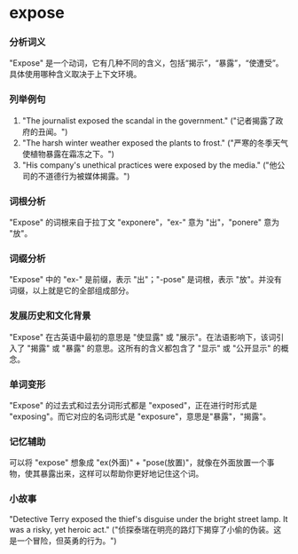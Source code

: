 # expose

### 分析词义

  

"Expose" 是一个动词，它有几种不同的含义，包括“揭示”，“暴露”，“使遭受”。具体使用哪种含义取决于上下文环境。

  

### 列举例句

  

1.  "The journalist exposed the scandal in the government." ("记者揭露了政府的丑闻。")
2.  "The harsh winter weather exposed the plants to frost." ("严寒的冬季天气使植物暴露在霜冻之下。")
3.  "His company's unethical practices were exposed by the media." ("他公司的不道德行为被媒体揭露。")

  

### 词根分析

  

"Expose" 的词根来自于拉丁文 "exponere"，"ex-" 意为 "出"，"ponere" 意为 "放"。

  

### 词缀分析

  

"Expose" 中的 "ex-" 是前缀，表示 "出"；"-pose" 是词根，表示 "放"。并没有词缀，以上就是它的全部组成部分。

  

### 发展历史和文化背景

  

"Expose" 在古英语中最初的意思是 "使显露" 或 "展示"。在法语影响下，该词引入了 "揭露" 或 "暴露" 的意思。这所有的含义都包含了 "显示" 或 "公开显示" 的概念。

  

### 单词变形

  

"Expose" 的过去式和过去分词形式都是 "exposed"，正在进行时形式是 "exposing"。而它对应的名词形式是 "exposure"，意思是"暴露"，"揭露"。

  

### 记忆辅助

  

可以将 "expose" 想象成 "ex(外面)" + "pose(放置)"，就像在外面放置一个事物，使其暴露出来，这样可以帮助你更好地记住这个词。

  

### 小故事

  

"Detective Terry exposed the thief's disguise under the bright street lamp. It was a risky, yet heroic act." ("侦探泰瑞在明亮的路灯下揭穿了小偷的伪装。这是一个冒险，但英勇的行为。")
